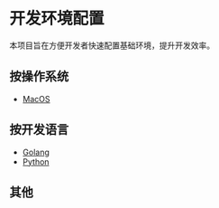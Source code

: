 # 开发环境配置

本项目旨在方便开发者快速配置基础环境，提升开发效率。

## 按操作系统

- [MacOS](./MacOS.md)

## 按开发语言

- [Golang](./Golang.md)
- [Python](./Python.md)

## 其他